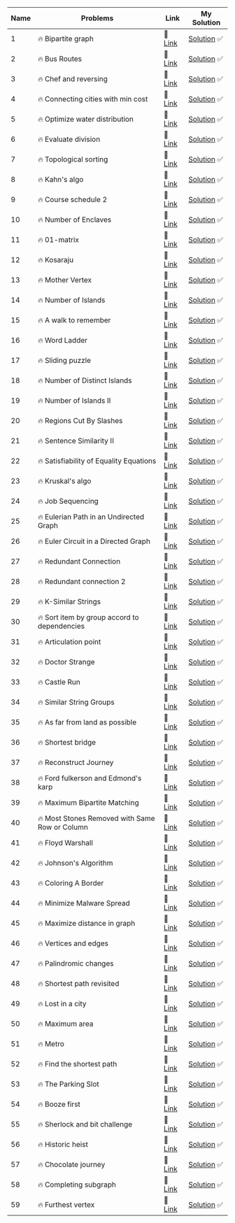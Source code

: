 

| **Name** | **Problems** | **Link** | **My** **Solution** |
|----------|--------------|----------|---------------------|
|1	| 🔥 Bipartite graph                                          | 📌 [Link]() | [Solution]() ✅ |                      
|2	| 🔥 Bus Routes                                               | 📌 [Link]() | [Solution]() ✅ |  
|3	| 🔥 Chef and reversing                                       | 📌 [Link]() | [Solution]() ✅ |                      
|4	| 🔥 Connecting cities with min cost                          | 📌 [Link]() | [Solution]() ✅ |                                      
|5	| 🔥 Optimize water distribution                              | 📌 [Link]() | [Solution]() ✅ |                                      
|6	| 🔥 Evaluate division                                        | 📌 [Link]() | [Solution]() ✅ |                                          
|7	| 🔥 Topological sorting                                      | 📌 [Link]() | [Solution]() ✅ |                                                      
|8	| 🔥 Kahn's algo                                              | 📌 [Link]() | [Solution]() ✅ |                                                      
|9	| 🔥 Course schedule 2                                        | 📌 [Link]() | [Solution]() ✅ |                                              
|10	| 🔥 Number of Enclaves                                       | 📌 [Link]() | [Solution]() ✅ |                                                  
|11	| 🔥 01-matrix                                                | 📌 [Link]() | [Solution]() ✅ |                                  
|12	| 🔥 Kosaraju                                                 | 📌 [Link]() | [Solution]() ✅ |                                          
|13	| 🔥 Mother Vertex                                            | 📌 [Link]() | [Solution]() ✅ |              
|14	| 🔥 Number of Islands                                        | 📌 [Link]() | [Solution]() ✅ |                          
|15	| 🔥 A walk to remember                                       | 📌 [Link]() | [Solution]() ✅ |                                  
|16	| 🔥 Word Ladder                                              | 📌 [Link]() | [Solution]() ✅ |                      
|17	| 🔥 Sliding puzzle                                           | 📌 [Link]() | [Solution]() ✅ |                          
|18	| 🔥 Number of Distinct Islands                               | 📌 [Link]() | [Solution]() ✅ |                                      
|19	| 🔥 Number of Islands II                                     | 📌 [Link]() | [Solution]() ✅ |                                      
|20	| 🔥 Regions Cut By Slashes                                   | 📌 [Link]() | [Solution]() ✅ |                                  
|21	| 🔥 Sentence Similarity II                                   | 📌 [Link]() | [Solution]() ✅ |                                  
|22	| 🔥 Satisfiability of Equality Equations                     | 📌 [Link]() | [Solution]() ✅ |                                          
|23	| 🔥 Kruskal's algo                                           | 📌 [Link]() | [Solution]() ✅ |                                  
|24	| 🔥 Job Sequencing                                           | 📌 [Link]() | [Solution]() ✅ |                                  
|25	| 🔥 Eulerian Path in an Undirected Graph                     | 📌 [Link]() | [Solution]() ✅ |                                      
|26	| 🔥 Euler Circuit in a Directed Graph                        | 📌 [Link]() | [Solution]() ✅ |                                      
|27	| 🔥 Redundant Connection                                     | 📌 [Link]() | [Solution]() ✅ |                                      
|28	| 🔥 Redundant connection 2                                   | 📌 [Link]() | [Solution]() ✅ |                          
|29	| 🔥 K-Similar Strings                                        | 📌 [Link]() | [Solution]() ✅ |                                  
|30	| 🔥 Sort item by group accord to dependencies                | 📌 [Link]() | [Solution]() ✅ |                                              
|31	| 🔥 Articulation point                                       | 📌 [Link]() | [Solution]() ✅ |                                      
|32	| 🔥 Doctor Strange                                           | 📌 [Link]() | [Solution]() ✅ |                                              
|33	| 🔥 Castle Run                                               | 📌 [Link]() | [Solution]() ✅ |                                      
|34	| 🔥 Similar String Groups                                    | 📌 [Link]() | [Solution]() ✅ |                                      
|35	| 🔥 As far from land as possible                             | 📌 [Link]() | [Solution]() ✅ |                                          
|36	| 🔥 Shortest bridge                                          | 📌 [Link]() | [Solution]() ✅ |                                          
|37	| 🔥 Reconstruct Journey                                      | 📌 [Link]() | [Solution]() ✅ |                                      
|38	| 🔥 Ford fulkerson and Edmond's karp                         | 📌 [Link]() | [Solution]() ✅ |                                                  
|39	| 🔥 Maximum Bipartite Matching                               | 📌 [Link]() | [Solution]() ✅ |                                                  
|40	| 🔥 Most Stones Removed with Same Row or Column              | 📌 [Link]() | [Solution]() ✅ |                                                          
|41	| 🔥 Floyd Warshall                                           | 📌 [Link]() | [Solution]() ✅ |                                                      
|42	| 🔥 Johnson's Algorithm                                      | 📌 [Link]() | [Solution]() ✅ |                                          
|43	| 🔥 Coloring A Border                                        | 📌 [Link]() | [Solution]() ✅ |                                      
|44	| 🔥 Minimize Malware Spread                                  | 📌 [Link]() | [Solution]() ✅ |                                              
|45	| 🔥 Maximize distance in graph                               | 📌 [Link]() | [Solution]() ✅ |                                                      
|46	| 🔥 Vertices and edges                                       | 📌 [Link]() | [Solution]() ✅ |                                                      
|47	| 🔥 Palindromic changes                                      | 📌 [Link]() | [Solution]() ✅ |                                                  
|48	| 🔥 Shortest path revisited                                  | 📌 [Link]() | [Solution]() ✅ |                                                                          
|49	| 🔥 Lost in a city                                           | 📌 [Link]() | [Solution]() ✅ |                                                                  
|50	| 🔥 Maximum area                                             | 📌 [Link]() | [Solution]() ✅ |                                                              
|51	| 🔥 Metro                                                    | 📌 [Link]() | [Solution]() ✅ |                                                                      
|52	| 🔥 Find the shortest path                                   | 📌 [Link]() | [Solution]() ✅ |                                                          
|53	| 🔥 The Parking Slot                                         | 📌 [Link]() | [Solution]() ✅ |                                                          
|54	| 🔥 Booze first                                              | 📌 [Link]() | [Solution]() ✅ |                                                      
|55	| 🔥 Sherlock and bit challenge                               | 📌 [Link]() | [Solution]() ✅ |                                                          
|56	| 🔥 Historic heist                                           | 📌 [Link]() | [Solution]() ✅ |                                                              
|57	| 🔥 Chocolate journey                                        | 📌 [Link]() | [Solution]() ✅ |                                                              
|58	| 🔥 Completing subgraph                                      | 📌 [Link]() | [Solution]() ✅ |                                                                  
|59	| 🔥 Furthest vertex                                          | 📌 [Link]() | [Solution]() ✅ |                                                                          
